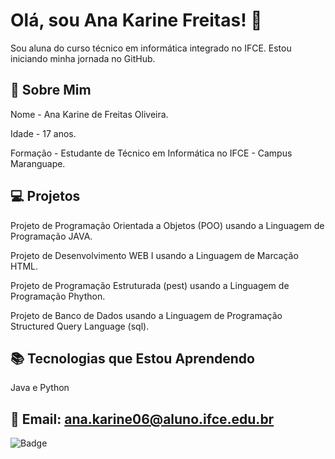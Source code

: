 # Olá, sou Ana Karine Freitas! 👋
Sou aluna do curso técnico em informática integrado no IFCE. Estou iniciando minha jornada no GitHub.
## 💬 Sobre Mim
Nome - Ana Karine de Freitas Oliveira.

Idade - 17 anos.

Formação - Estudante de Técnico em Informática no IFCE - Campus Maranguape.

## 💻 Projetos
Projeto de Programação Orientada a Objetos (POO) usando a Linguagem de Programação JAVA.

Projeto de Desenvolvimento WEB I usando a Linguagem de Marcação HTML.

Projeto de Programação Estruturada (pest) usando a Linguagem de Programação Phython.

Projeto de Banco de Dados usando a Linguagem de Programação Structured Query Language (sql).

## 📚 Tecnologias que Estou Aprendendo
Java e Python

## 📧 Email: ana.karine06@aluno.ifce.edu.br

![Badge](![image](https://github.com/user-attachments/assets/3402c271-4c1e-467c-b5ec-f91324d451f9))
